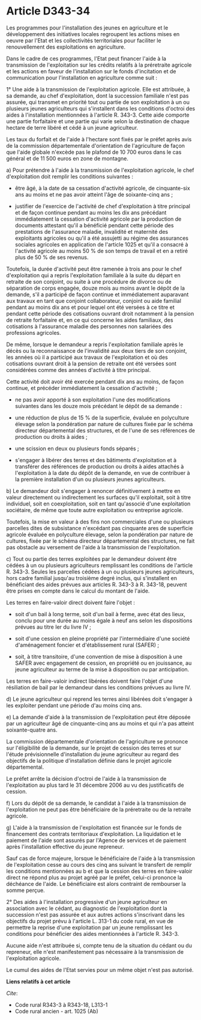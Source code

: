 # Article D343-34

Les programmes pour l'installation des jeunes en agriculture et le développement des initiatives locales regroupent les
actions mises en oeuvre par l'Etat et les collectivités territoriales pour faciliter le renouvellement des exploitations en
agriculture.

Dans le cadre de ces programmes, l'Etat peut financer l'aide à la transmission de l'exploitation sur les crédits relatifs à
la préretraite agricole et les actions en faveur de l'installation sur le fonds d'incitation et de communication pour
l'installation en agriculture comme suit :

1° Une aide à la transmission de l'exploitation agricole. Elle est attribuée, à sa demande, au chef d'exploitation, dont la
succession familiale n'est pas assurée, qui transmet en priorité tout ou partie de son exploitation à un ou plusieurs jeunes
agriculteurs qui s'installent dans les conditions d'octroi des aides à l'installation mentionnées à l'article R. 343-3. Cette
aide comporte une partie forfaitaire et une partie qui varie selon la destination de chaque hectare de terre libéré et cédé à
un jeune agriculteur.

Les taux du forfait et de l'aide à l'hectare sont fixés par le préfet après avis de la commission départementale
d'orientation de l'agriculture de façon que l'aide globale n'excède pas le plafond de 10 700 euros dans le cas général et de
11 500 euros en zone de montagne.

a) Pour prétendre à l'aide à la transmission de l'exploitation agricole, le chef d'exploitation doit remplir les conditions
suivantes :

- être âgé, à la date de sa cessation d'activité agricole, de cinquante-six ans au moins et ne pas avoir atteint l'âge de
soixante-cinq ans ;

- justifier de l'exercice de l'activité de chef d'exploitation à titre principal et de façon continue pendant au moins les
dix ans précédant immédiatement la cessation d'activité agricole par la production de documents attestant qu'il a bénéficié
pendant cette période des prestations de l'assurance maladie, invalidité et maternité des exploitants agricoles ou qu'il a
été assujetti au régime des assurances sociales agricoles en application de l'article 1025 et qu'il a consacré à l'activité
agricole au moins 50 % de son temps de travail et en a retiré plus de 50 % de ses revenus.

Toutefois, la durée d'activité peut être ramenée à trois ans pour le chef d'exploitation qui a repris l'exploitation
familiale à la suite du départ en retraite de son conjoint, ou suite à une procédure de divorce ou de séparation de corps
engagée, douze mois au moins avant le dépôt de la demande, s'il a participé de façon continue et immédiatement auparavant aux
travaux en tant que conjoint collaborateur, conjoint ou aide familial pendant au moins dix ans et pour lequel ont été versées
à ce titre et pendant cette période des cotisations ouvrant droit notamment à la pension de retraite forfaitaire et, en ce
qui concerne les aides familiaux, des cotisations à l'assurance maladie des personnes non salariées des professions
agricoles.

De même, lorsque le demandeur a repris l'exploitation familiale après le décès ou la reconnaissance de l'invalidité aux deux
tiers de son conjoint, les années où il a participé aux travaux de l'exploitation et où des cotisations ouvrant droit à la
pension de retraite ont été versées sont considérées comme des années d'activité à titre principal.

Cette activité doit avoir été exercée pendant dix ans au moins, de façon continue, et précéder immédiatement la cessation
d'activité ;

- ne pas avoir apporté à son exploitation l'une des modifications suivantes dans les douze mois précédant le dépôt de sa
demande :

- une réduction de plus de 15 % de la superficie, évaluée en polyculture élevage selon la pondération par nature de cultures
fixée par le schéma directeur départemental des structures, et de l'une de ses références de production ou droits à aides ;

- une scission en deux ou plusieurs fonds séparés ;

- s'engager à libérer des terres et des bâtiments d'exploitation et à transférer des références de production ou droits à
aides attachés à l'exploitation à la date du dépôt de la demande, en vue de contribuer à la première installation d'un ou
plusieurs jeunes agriculteurs.

b) Le demandeur doit s'engager à renoncer définitivement à mettre en valeur directement ou indirectement les surfaces qu'il
exploitait, soit à titre individuel, soit en coexploitation, soit en tant qu'associé d'une exploitation sociétaire, de même
que toute autre exploitation ou entreprise agricole.

Toutefois, la mise en valeur à des fins non commerciales d'une ou plusieurs parcelles dites de subsistance n'excédant pas
cinquante ares de superficie agricole évaluée en polyculture élevage, selon la pondération par nature de cultures, fixée par
le schéma directeur départemental des structures, ne fait pas obstacle au versement de l'aide à la transmission de
l'exploitation.

c) Tout ou partie des terres exploitées par le demandeur doivent être cédées à un ou plusieurs agriculteurs remplissant les
conditions de l'article R. 343-3. Seules les parcelles cédées à un ou plusieurs jeunes agriculteurs, hors cadre familial
jusqu'au troisième degré inclus, qui s'installent en bénéficiant des aides prévues aux articles R. 343-3 à R. 343-18, peuvent
être prises en compte dans le calcul du montant de l'aide.

Les terres en faire-valoir direct doivent faire l'objet :

- soit d'un bail à long terme, soit d'un bail à ferme, avec état des lieux, conclu pour une durée au moins égale à neuf ans
selon les dispositions prévues au titre Ier du livre IV ;

- soit d'une cession en pleine propriété par l'intermédiaire d'une société d'aménagement foncier et d'établissement rural
(SAFER) ;

- soit, à titre transitoire, d'une convention de mise à disposition à une SAFER avec engagement de cession, en propriété ou
en jouissance, au jeune agriculteur au terme de la mise à disposition ou par anticipation.

Les terres en faire-valoir indirect libérées doivent faire l'objet d'une résiliation de bail par le demandeur dans les
conditions prévues au livre IV.

d) Le jeune agriculteur qui reprend les terres ainsi libérées doit s'engager à les exploiter pendant une période d'au moins
cinq ans.

e) La demande d'aide à la transmission de l'exploitation peut être déposée par un agriculteur âgé de cinquante-cinq ans au
moins et qui n'a pas atteint soixante-quatre ans.

La commission départementale d'orientation de l'agriculture se prononce sur l'éligibilité de la demande, sur le projet de
cession des terres et sur l'étude prévisionnelle d'installation du jeune agriculteur au regard des objectifs de la politique
d'installation définie dans le projet agricole départemental.

Le préfet arrête la décision d'octroi de l'aide à la transmission de l'exploitation au plus tard le 31 décembre 2006 au vu
des justificatifs de cession.

f) Lors du dépôt de sa demande, le candidat à l'aide à la transmission de l'exploitation ne peut pas être bénéficiaire de la
préretraite ou de la retraite agricole.

g) L'aide à la transmission de l'exploitation est financée sur le fonds de financement des contrats territoriaux
d'exploitation. La liquidation et le paiement de l'aide sont assurés par l'Agence de services et de paiement après
l'installation effective du jeune repreneur.

Sauf cas de force majeure, lorsque le bénéficiaire de l'aide à la transmission de l'exploitation cesse au cours des cinq ans
suivant le transfert de remplir les conditions mentionnées au b et que la cession des terres en faire-valoir direct ne répond
plus au projet agréé par le préfet, celui-ci prononce la déchéance de l'aide. Le bénéficiaire est alors contraint de
rembourser la somme perçue.

2° Des aides à l'installation progressive d'un jeune agriculteur en association avec le cédant, au diagnostic de
l'exploitation dont la succession n'est pas assurée et aux autres actions s'inscrivant dans les objectifs du projet prévu à
l'article L. 313-1 du code rural, en vue de permettre la reprise d'une exploitation par un jeune remplissant les conditions
pour bénéficier des aides mentionnées à l'article R. 343-3.

Aucune aide n'est attribuée si, compte tenu de la situation du cédant ou du repreneur, elle n'est manifestement pas
nécessaire à la transmission de l'exploitation agricole.

Le cumul des aides de l'Etat servies pour un même objet n'est pas autorisé.

**Liens relatifs à cet article**

_Cite_:

  - Code rural R343-3 à R343-18, L313-1
  - Code rural ancien - art. 1025 (Ab)
